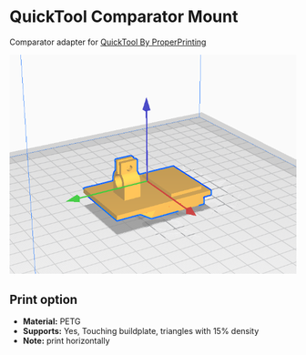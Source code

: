 # QuickTool Comparator Mount

Comparator adapter for [QuickTool By ProperPrinting](https://www.thingiverse.com/thing:3369444)

![quicktool-comparator-mount](quicktool-comparator-mount.png)

## Print option

- **Material:** PETG
- **Supports:** Yes, Touching buildplate, triangles with 15% density
- **Note:** print horizontally